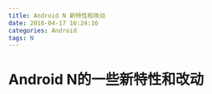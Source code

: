 ```yaml
---
title: Android N 新特性和改动
date: 2016-04-17 16:24:16
categories: Android
tags: N
---
```


# Android N的一些新特性和改动

<!--more>

了解一些N中的新特性和改动，完整见[官网](https://developer.android.com/about/versions/nougat/index.html)。


### Background Optimizations（后台优化）
Android N 为了节约内存和电量，移除了三种广播通知。移除的三种分别是：

ACTION_NEW_PICTURE：拍摄了新的图片
ACTION_NEW_VIDEO：拍摄了新的视频
CONNECTIVITY_ACTION： 用户网络发生变化

这么一来，之前靠监听网络变化广播做事情的代码就行不通了。但是官方给出了一个替代方案，想要接收网络变化的 App 需要注册一个 CONNECTIVITY_CHANGE 事件，当用户手机网络发生变化的时候，只有 App 正在运行的时候，才能收到 CONNECTIVITY_CHANGE 的回到，如果 App 已经被干掉，那么是不会回调的。

### 支持 Java 8
终于可以写 Lambda了。。

### JNI 中不允许调用非公有 API
JNI 中不允许调用非公有 API，由于命名空间的变化，在 Android N 上运行会崩溃，需要切换到对应公有 API。

### 更严格的 Doze 模式
在 Android 6.0 中，在手机关屏且静止时，Doze 模式通过推迟 CPU 和网络操作延长底池寿命。而 Android N 则在手机关屏时就会一定程度限制 CPU 和网络操作，进入 Doze 模式一段时间后进一步限制 WakeLock、Alarm、GPS 和 Wi-Fi 扫描等。

### Shortcuts 
Android 7.1 允许 App 自定义 Shortcuts，类似 iOS 的 3D touch。通过在桌面长按 App 弹出 Shortcut 列表，点击某个 Shortcut 快速进入某项操作，同时 Shortcut 可以拖动到桌面进行固定，如下图系统日历 App：
![](http://www.trinea.cn/wp-content/uploads/2016/11/android-shortcut.png?x24892)

使用也很简单，可以参考[这篇文章](http://www.trinea.cn/android/android-7-1-shortcuts-desc/)


### 多窗口
用户可以并排运行两个应用，或者处于分屏模式时一个应用位于另一个应用之上。用户可以通过拖动两个应用之间的分隔线来调整应用。
对开发者而言，想要支持多窗口也很简单，只需要在 AndroidManifest 文件里加上一个属性即可：

`android:resizeableActivity=["true" | "false"]`

### 直接启动
用户在开机但是还未解锁的情况下，很多 App 是无法启动的，这会导致一些问题，比如...你设置的第三方闹钟可能没响，你的微信可能收不到通知... Android N 下可以申请在开机未解锁情况下直接启动。